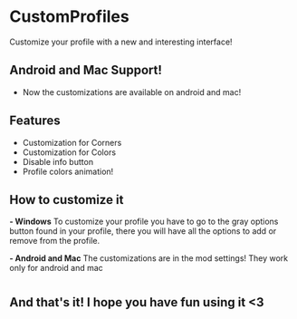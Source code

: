 # CustomProfiles
Customize your profile with a new and interesting interface!


## **Android and Mac Support!**
- Now the customizations are available on android and mac!

## **Features**

- Customization for Corners
- Customization for Colors
- Disable info button
- Profile colors animation!

## **How to customize it**

**- Windows**
To customize your profile you have to go to the gray options button found in your profile, there you will have all the options to add or remove from the profile.

**- Android and Mac**
The customizations are in the mod settings! They work only for android and mac
#
## **And that's it! I hope you have fun using it <3**

